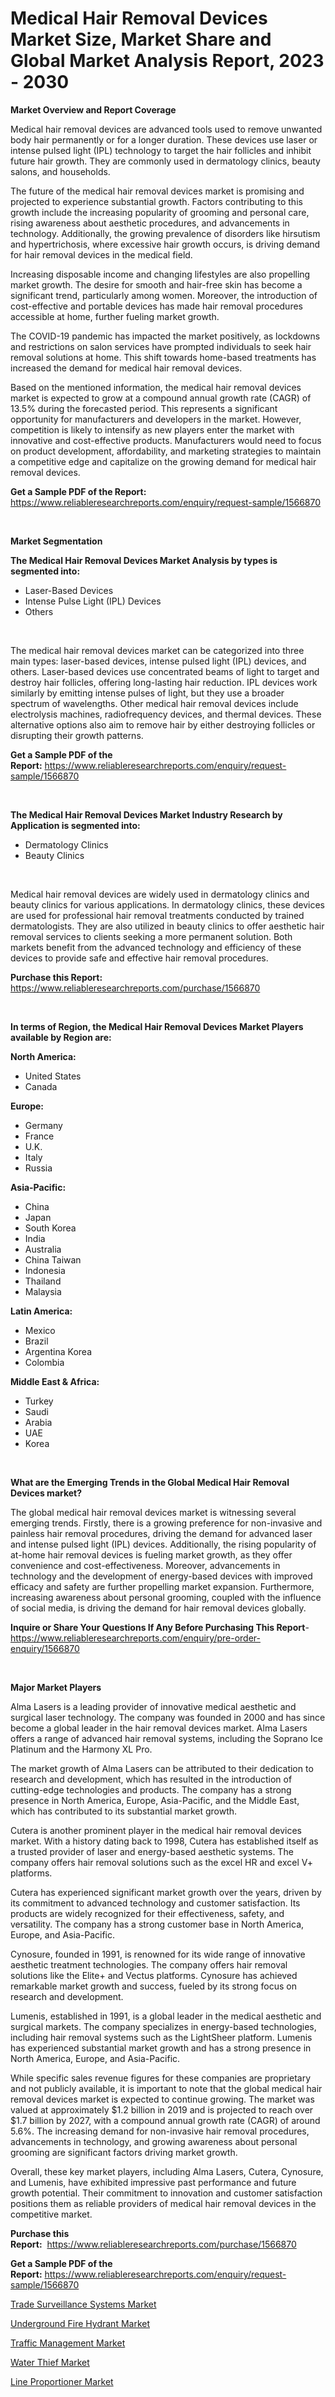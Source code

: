 <p><h1>Medical Hair Removal Devices Market Size, Market Share and Global Market Analysis Report, 2023 - 2030</h1></p><p><strong>Market Overview and Report Coverage</strong></p>
<p><p>Medical hair removal devices are advanced tools used to remove unwanted body hair permanently or for a longer duration. These devices use laser or intense pulsed light (IPL) technology to target the hair follicles and inhibit future hair growth. They are commonly used in dermatology clinics, beauty salons, and households.</p><p>The future of the medical hair removal devices market is promising and projected to experience substantial growth. Factors contributing to this growth include the increasing popularity of grooming and personal care, rising awareness about aesthetic procedures, and advancements in technology. Additionally, the growing prevalence of disorders like hirsutism and hypertrichosis, where excessive hair growth occurs, is driving demand for hair removal devices in the medical field.</p><p>Increasing disposable income and changing lifestyles are also propelling market growth. The desire for smooth and hair-free skin has become a significant trend, particularly among women. Moreover, the introduction of cost-effective and portable devices has made hair removal procedures accessible at home, further fueling market growth.</p><p>The COVID-19 pandemic has impacted the market positively, as lockdowns and restrictions on salon services have prompted individuals to seek hair removal solutions at home. This shift towards home-based treatments has increased the demand for medical hair removal devices.</p><p>Based on the mentioned information, the medical hair removal devices market is expected to grow at a compound annual growth rate (CAGR) of 13.5% during the forecasted period. This represents a significant opportunity for manufacturers and developers in the market. However, competition is likely to intensify as new players enter the market with innovative and cost-effective products. Manufacturers would need to focus on product development, affordability, and marketing strategies to maintain a competitive edge and capitalize on the growing demand for medical hair removal devices.</p></p>
<p><strong>Get a Sample PDF of the Report:</strong> <a href="https://www.reliableresearchreports.com/enquiry/request-sample/1566870">https://www.reliableresearchreports.com/enquiry/request-sample/1566870</a></p>
<p>&nbsp;</p>
<p><strong>Market Segmentation</strong></p>
<p><strong>The Medical Hair Removal Devices Market Analysis by types is segmented into:</strong></p>
<p><ul><li>Laser-Based Devices</li><li>Intense Pulse Light (IPL) Devices</li><li>Others</li></ul></p>
<p>&nbsp;</p>
<p><p>The medical hair removal devices market can be categorized into three main types: laser-based devices, intense pulsed light (IPL) devices, and others. Laser-based devices use concentrated beams of light to target and destroy hair follicles, offering long-lasting hair reduction. IPL devices work similarly by emitting intense pulses of light, but they use a broader spectrum of wavelengths. Other medical hair removal devices include electrolysis machines, radiofrequency devices, and thermal devices. These alternative options also aim to remove hair by either destroying follicles or disrupting their growth patterns.</p></p>
<p><strong>Get a Sample PDF of the Report:</strong>&nbsp;<a href="https://www.reliableresearchreports.com/enquiry/request-sample/1566870">https://www.reliableresearchreports.com/enquiry/request-sample/1566870</a></p>
<p>&nbsp;</p>
<p><strong>The Medical Hair Removal Devices Market Industry Research by Application is segmented into:</strong></p>
<p><ul><li>Dermatology Clinics</li><li>Beauty Clinics</li></ul></p>
<p>&nbsp;</p>
<p><p>Medical hair removal devices are widely used in dermatology clinics and beauty clinics for various applications. In dermatology clinics, these devices are used for professional hair removal treatments conducted by trained dermatologists. They are also utilized in beauty clinics to offer aesthetic hair removal services to clients seeking a more permanent solution. Both markets benefit from the advanced technology and efficiency of these devices to provide safe and effective hair removal procedures.</p></p>
<p><strong>Purchase this Report:</strong>&nbsp; <a href="https://www.reliableresearchreports.com/purchase/1566870">https://www.reliableresearchreports.com/purchase/1566870</a></p>
<p>&nbsp;</p>
<p><strong>In terms of Region, the Medical Hair Removal Devices Market Players available by Region are:</strong></p>
<p>
    <p> <strong> North America: </strong>
        <ul>
            <li>United States</li>
            <li>Canada</li>
        </ul>
        </p> 
    <p> <strong> Europe: </strong>
        <ul>
            <li>Germany</li>
            <li>France</li>
            <li>U.K.</li>
            <li>Italy</li>
            <li>Russia</li>
        </ul>
        </p> 
    <p> <strong> Asia-Pacific: </strong>
        <ul>
            <li>China</li>
            <li>Japan</li>
            <li>South Korea</li>
            <li>India</li>
            <li>Australia</li>
            <li>China Taiwan</li>
            <li>Indonesia</li>
            <li>Thailand</li>
            <li>Malaysia</li>
        </ul>
        </p> 
    <p> <strong> Latin America: </strong>
        <ul>
            <li>Mexico</li>
            <li>Brazil</li>
            <li>Argentina Korea</li>
            <li>Colombia</li>
        </ul>
        </p> 
    <p> <strong> Middle East & Africa: </strong>
        <ul>
            <li>Turkey</li>
            <li>Saudi</li>
            <li>Arabia</li>
            <li>UAE</li>
            <li>Korea</li>
        </ul>
    </p>
    </p>
<p>&nbsp;</p>
<p><strong>What are the Emerging Trends in the Global Medical Hair Removal Devices market?</strong></p>
<p><p>The global medical hair removal devices market is witnessing several emerging trends. Firstly, there is a growing preference for non-invasive and painless hair removal procedures, driving the demand for advanced laser and intense pulsed light (IPL) devices. Additionally, the rising popularity of at-home hair removal devices is fueling market growth, as they offer convenience and cost-effectiveness. Moreover, advancements in technology and the development of energy-based devices with improved efficacy and safety are further propelling market expansion. Furthermore, increasing awareness about personal grooming, coupled with the influence of social media, is driving the demand for hair removal devices globally.</p></p>
<p><strong>Inquire or Share Your Questions If Any Before Purchasing This Report</strong>- <a href="https://www.reliableresearchreports.com/enquiry/pre-order-enquiry/1566870">https://www.reliableresearchreports.com/enquiry/pre-order-enquiry/1566870</a></p>
<p>&nbsp;</p>
<p><strong>Major Market Players</strong></p>
<p><p>Alma Lasers is a leading provider of innovative medical aesthetic and surgical laser technology. The company was founded in 2000 and has since become a global leader in the hair removal devices market. Alma Lasers offers a range of advanced hair removal systems, including the Soprano Ice Platinum and the Harmony XL Pro.</p><p>The market growth of Alma Lasers can be attributed to their dedication to research and development, which has resulted in the introduction of cutting-edge technologies and products. The company has a strong presence in North America, Europe, Asia-Pacific, and the Middle East, which has contributed to its substantial market growth.</p><p>Cutera is another prominent player in the medical hair removal devices market. With a history dating back to 1998, Cutera has established itself as a trusted provider of laser and energy-based aesthetic systems. The company offers hair removal solutions such as the excel HR and excel V+ platforms.</p><p>Cutera has experienced significant market growth over the years, driven by its commitment to advanced technology and customer satisfaction. Its products are widely recognized for their effectiveness, safety, and versatility. The company has a strong customer base in North America, Europe, and Asia-Pacific.</p><p>Cynosure, founded in 1991, is renowned for its wide range of innovative aesthetic treatment technologies. The company offers hair removal solutions like the Elite+ and Vectus platforms. Cynosure has achieved remarkable market growth and success, fueled by its strong focus on research and development.</p><p>Lumenis, established in 1991, is a global leader in the medical aesthetic and surgical markets. The company specializes in energy-based technologies, including hair removal systems such as the LightSheer platform. Lumenis has experienced substantial market growth and has a strong presence in North America, Europe, and Asia-Pacific.</p><p>While specific sales revenue figures for these companies are proprietary and not publicly available, it is important to note that the global medical hair removal devices market is expected to continue growing. The market was valued at approximately $1.2 billion in 2019 and is projected to reach over $1.7 billion by 2027, with a compound annual growth rate (CAGR) of around 5.6%. The increasing demand for non-invasive hair removal procedures, advancements in technology, and growing awareness about personal grooming are significant factors driving market growth.</p><p>Overall, these key market players, including Alma Lasers, Cutera, Cynosure, and Lumenis, have exhibited impressive past performance and future growth potential. Their commitment to innovation and customer satisfaction positions them as reliable providers of medical hair removal devices in the competitive market.</p></p>
<p><strong>Purchase this Report:</strong>&nbsp;&nbsp;<a href="https://www.reliableresearchreports.com/purchase/1566870">https://www.reliableresearchreports.com/purchase/1566870</a></p>
<p></p>
<p><strong>Get a Sample PDF of the Report:</strong>&nbsp;<a href="https://www.reliableresearchreports.com/enquiry/request-sample/1566870">https://www.reliableresearchreports.com/enquiry/request-sample/1566870</a></p>
<p><p><a href="https://medium.com/@hunterwyman1984/trade-surveillance-systems-market-size-growth-forecast-2023-2030-faef3c4a2d2e">Trade Surveillance Systems Market</a></p><p><a href="https://www.linkedin.com/pulse/underground-fire-hydrant-market-size-growth-forecast-from-2023-ifuwc/">Underground Fire Hydrant Market</a></p><p><a href="https://medium.com/@elsahermann/traffic-management-market-size-growth-forecast-2023-2030-01e2210943ef">Traffic Management Market</a></p><p><a href="https://www.linkedin.com/pulse/water-thief-market-challenges-opportunities-growth-drivers-cl0yc/">Water Thief Market</a></p><p><a href="https://www.linkedin.com/pulse/line-proportioner-market-insights-players-forecast-till-2030-xegjc/">Line Proportioner Market</a></p></p>